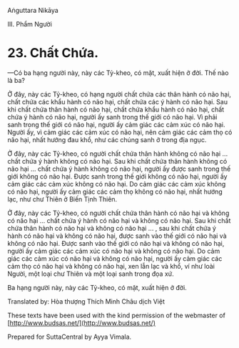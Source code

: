 

Aṅguttara Nikāya

III. Phẩm Người

# 23\. Chất Chứa.

—Có ba hạng người này, này các Tỷ-kheo, có mặt, xuất hiện ở đời. Thế nào là ba?

Ở đây, này các Tỷ-kheo, có hạng người chất chứa các thân hành có não hại, chất chứa các khẩu hành có não hại, chất chứa các ý hành có não hại. Sau khi chất chứa thân hành có não hại, chất chứa khẩu hành có não hại, chất chứa ý hành có não hại, người ấy sanh trong thế giới có não hại. Vì phải sanh trong thế giới có não hại, người ấy cảm giác các cảm xúc có não hại. Người ấy, vì cảm giác các cảm xúc có não hại, nên cảm giác các cảm thọ có não hại, nhất hướng đau khổ, như các chúng sanh ở trong địa ngục.

Ở đây, này các Tỷ-kheo, có người chất chứa thân hành không có não hại ... chất chứa ý hành không có não hại. Sau khi chất chứa thân hành không có não hại ... chất chứa ý hành không có não hại, người ấy được sanh trong thế giới không có não hại. Ðược sanh trong thế giới không có não hại, người ấy cảm giác các cảm xúc không có não hại. Do cảm giác các cảm xúc không có não hại, người ấy cảm giác các cảm thọ không có não hại, nhất hướng lạc, như chư Thiên ở Biến Tịnh Thiên.

Ở đây, này các Tỷ-kheo, có người chất chứa thân hành có não hại và không có não hại ... chất chứa ý hành có não hại và không có não hại. Sau khi chất chứa thân hành có não hại và không có não hại ... , sau khi chất chứa ý hành có não hại và không có não hại, được sanh vào thế giới có não hại và không có não hại. Ðược sanh vào thế giới có não hại và không có não hại, người ấy cảm giác các cảm xúc có não hại và không có não hại. Do cảm giác các cảm xúc có não hại và không có não hại, người ấy cảm giác các cảm thọ có não hại và không có não hại, xen lẫn lạc và khổ, ví như loài Người, một loại chư Thiên và một loại sanh trong đọa xứ.

Ba hạng người này, này các Tỷ-kheo, có mặt, xuất hiện ở đời.

Translated by: Hòa thượng Thích Minh Châu dịch Việt

These texts have been used with the kind permission of the webmaster of [http://www.budsas.net/](http://www.budsas.net/)

Prepared for SuttaCentral by Ayya Vimala.